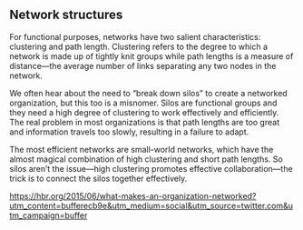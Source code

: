 ## Network structures

For functional purposes, networks have two salient characteristics: clustering and path length.  Clustering refers to the degree to which a network is made up of tightly knit groups while path lengths is a measure of distance—the average number of links separating any two nodes in the network.

We often hear about the need to “break down silos” to create a networked organization, but this too is a misnomer.  Silos are functional groups and they need a high degree of clustering to work effectively and efficiently.  The real problem in most organizations is that path lengths are too great and information travels too slowly, resulting in a failure to adapt.

The most efficient networks are small-world networks, which have the almost magical combination of high clustering and short path lengths.  So silos aren’t the issue—high clustering promotes effective collaboration—the trick is to connect the silos together effectively.

https://hbr.org/2015/06/what-makes-an-organization-networked?utm_content=bufferecb9e&utm_medium=social&utm_source=twitter.com&utm_campaign=buffer
